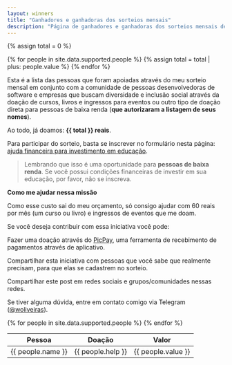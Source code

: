 ```yaml
---
layout: winners
title: "Ganhadores e ganhadoras dos sorteios mensais"
description: "Página de ganhadores e ganhadoras dos sorteios mensais de cursos, livros e ingressos para eventos"
---
```


{% assign total = 0 %}

{% for people in site.data.supported.people %}
    {% assign total = total | plus: people.value %}
{% endfor %}

Esta é a lista das pessoas que foram apoiadas através do meu sorteio mensal em conjunto com a comunidade de pessoas desenvolvedoras de software e empresas que buscam diversidade e inclusão social através da doação de cursos, livros e ingressos para eventos ou outro tipo de doação direta para pessoas de baixa renda (**que autorizaram a listagem de seus nomes**).

Ao todo, já doamos: **{{ total }} reais**.

Para participar do sorteio, basta se inscrever no formulário nesta página: [ajuda financeira para investimento em educação](/devolvendo-para-a-comunidade/).

> Lembrando que isso é uma oportunidade para **pessoas de baixa renda**. Se você possui condições financeiras de investir em sua educação, por favor, não se inscreva.

**Como me ajudar nessa missão**

Como esse custo sai do meu orçamento, só consigo ajudar com 60 reais por mês (um curso ou livro) e ingressos de eventos que me doam.

Se você deseja contribuir com essa iniciativa você pode:

Fazer uma doação através do [PicPay](https://www.picpay.com/), uma ferramenta de recebimento de pagamentos através de aplicativo.

Compartilhar esta iniciativa com pessoas que você sabe que realmente precisam, para que elas se cadastrem no sorteio.

Compartilhar este post em redes sociais e grupos/comunidades nessas redes.

Se tiver alguma dúvida, entre em contato comigo via Telegram (<a href="http://telegram.me/woliveiras" title="Meu usuário do Telegram">@woliveiras</a>).

<table>
    <thead>
    <tr>
        <th>Pessoa</th>
        <th>Doação</th>
        <th>Valor</th>
    </tr>
    </thead>
    <tbody>
    {% for people in site.data.supported.people %}
        <tr>
            <td>{{ people.name }}</td>
            <td>{{ people.help }}</td>
            <td>{{ people.value }}</td>
        </tr>
    {% endfor %}
    </tbody>
</table>
